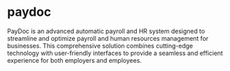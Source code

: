 # paydoc
PayDoc is an advanced automatic payroll and HR system designed to streamline and optimize payroll and human resources management for businesses. This comprehensive solution combines cutting-edge technology with user-friendly interfaces to provide a seamless and efficient experience for both employers and employees.

